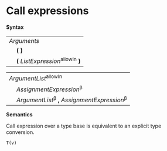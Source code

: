 # Call expressions

**Syntax**

<table>
    <tr>
        <td colspan="2"><i>Arguments</i></td>
    </tr>
    <tr>
        <td>&nbsp;</td><td><b>(</b> <b>)</b></td>
    </tr>
    <tr>
        <td>&nbsp;</td><td><b>(</b> <i>ListExpression</i><sup>allowIn</sup> <b>)</b></td>
    </tr>
</table>

<table>
    <tr>
        <td colspan="2"><i>ArgumentList</i><sup>allowIn</sup></td>
    </tr>
    <tr>
        <td>&nbsp;</td><td><i>AssignmentExpression</i><sup>β</sup></td>
    </tr>
    <tr>
        <td>&nbsp;</td><td><i>ArgumentList</i><sup>β</sup> <b>,</b> <i>AssignmentExpression</i><sup>β</sup></td>
    </tr>
</table>

**Semantics**

Call expression over a type base is equivalent to an explicit type conversion.

```
T(v)
```